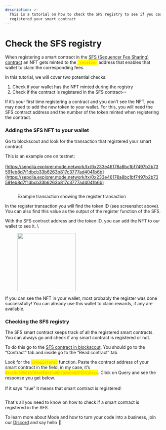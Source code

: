```yaml
---
description: >-
  This is a tutorial on how to check the SFS registry to see if you correctly
  registered your smart contract
---
```


# Check the SFS registry

When registering a smart contract in the [SFS (Sequencer Fee Sharing) contract](https://sepolia.explorer.mode.network/address/0xBBd707815a7F7eb6897C7686274AFabd7B579Ff6?tab=txs) an NFT gets minted to the <mark style="color:orange;">`_receiver`</mark> address that enables that wallet to claim the corresponding fees.

In this tutorial, we will cover two potential checks:

1. Check if your wallet has the NFT minted during the registry
2. Check if the contract is registered in the SFS contract-=

If it’s your first time registering a contract and you don't see the NFT, you may need to add the new token to your wallet. For this, you will need the SFS contract address and the number of the token minted when registering the contract.

### Adding the SFS NFT to your wallet

Go to blockscout and look for the transaction that registered your smart contract.&#x20;

This is an example one on testnet:\
\
[https://sepolia.explorer.mode.network/tx/0x233e46178a8bc1bf7497b2b73591eb8d7f1dbcb33b6263b817c3777ad4041b6b](https://sepolia.explorer.mode.network/tx/0x233e46178a8bc1bf7497b2b73591eb8d7f1dbcb33b6263b817c3777ad4041b6b)

<figure><img src="https://lh4.googleusercontent.com/vH8UzqvN_-eDp1SN0brDKw7JN6OeQ0jeAdb8BUgWtb7njLCC5OEMuX6JJgMnhiPZapE_DBCnEviCPxMuGhqCff43qQp0Vrury3fBUAtKs1TYIUpgWCSoMyTMRP76aD9vKxetGQQKP7xc6kcro4TMKKQ" alt=""><figcaption><p>Example transaction showing the register transaction</p></figcaption></figure>

In the register transaction you will find the token ID (see screenshot above). You can also find this value as the output of the register function of the SFS.

With the SFS contract address and the token ID, you can add the NFT to our wallet to see it. \


<figure><img src="https://lh5.googleusercontent.com/dcYLa2nT8gns3QseNkvi0PIvh20meDMvQm9Lhqu6ONZNyhD5vmAIQDlLeaJgIxjXSYViuOErK7dutb7L6h9zBIlwVSBpu1Rp7XTSoKab2FVJGGoZ9rm1QK4WrtGeAWS_3aBfxoOsdO0pGphZehJ9RyY" alt="" width="188"><figcaption></figcaption></figure>

If you can see the NFT in your wallet, most probably the register was done successfully! You can already use this wallet to claim rewards, if any are available.

### Checking the SFS registry

The SFS smart contract keeps track of all the registered smart contracts. You can always go and check if any smart contract is registered or not.&#x20;

To do this go to the [SFS contract in blockscout](https://sepolia.explorer.mode.network/address/0xBBd707815a7F7eb6897C7686274AFabd7B579Ff6?tab=read\_contract). You should go to the “Contract” tab and inside go to the “Read contract” tab.

Look for the <mark style="color:orange;">`isRegistered`</mark> function. Paste the contract address of your smart contract in the field, in my case, it’s <mark style="color:orange;">`0xcc9c90501678de6E0c6340E702e0482E95516eac`</mark>. Click on Query and see the response you get below.\
\
If it says “true” it means that smart contract is registered!

<figure><img src="https://lh5.googleusercontent.com/GSBvJzAW2LOFckVDFBzJqulzRacgZ8fdzhxwp0HLj611wt2Hnupy6Sr7AikZ64_N6aCUewgngZgcD5a4_xHcH0xvUYddeKzGxcSxjmu2akW__XYCUMk7AKcFiuoLjo76foqKSzcxzBVGx0dRpaF_mLY" alt=""><figcaption></figcaption></figure>

That's all you need to know on how to check if a smart contract is registered in the SFS.

To learn more about Mode and how to turn your code into a business, join our [Discord](https://discord.gg/modenetworkofficial) and say hello 👋

